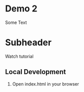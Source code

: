 # Demo 2

Some Text

# Subheader

Watch tutorial

## Local Development

1. Open index.html in your browser